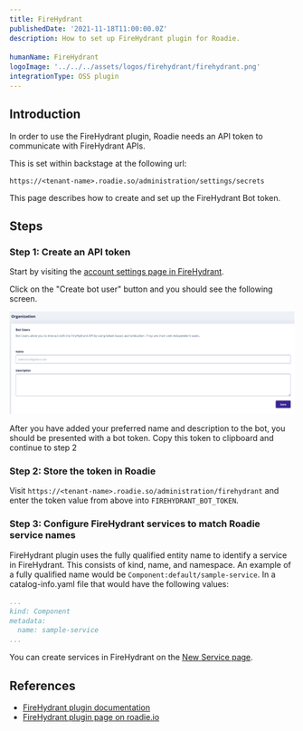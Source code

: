 ```yaml
---
title: FireHydrant
publishedDate: '2021-11-18T11:00:00.0Z'
description: How to set up FireHydrant plugin for Roadie.

humanName: FireHydrant
logoImage: '../../../assets/logos/firehydrant/firehydrant.png'
integrationType: OSS plugin
---
```


## Introduction

In order to use the FireHydrant plugin, Roadie needs an API token to communicate with FireHydrant APIs.


This is set within backstage at the following url:

```text
https://<tenant-name>.roadie.so/administration/settings/secrets
```

This page describes how to create and set up the FireHydrant Bot token.

## Steps

### Step 1: Create an API token

Start by visiting the [account settings page in FireHydrant]( https://app.firehydrant.io/organizations/bots).

Click on the "Create bot user" button and you should see the following screen.

   ![Bot Tokens screen in FireHydrant with no information added](./firehydrant_token.png)

After you have added your preferred name and description to the bot, you should be presented with a bot token. Copy this token to clipboard and continue to step 2

### Step 2: Store the token in Roadie

Visit `https://<tenant-name>.roadie.so/administration/firehydrant` and enter the token value from above into `FIREHYDRANT_BOT_TOKEN`.

### Step 3: Configure FireHydrant services to match Roadie service names

FireHydrant plugin uses the fully qualified entity name to identify a service in FireHydrant. This consists of kind, name, and namespace. An example of a fully qualified name would be `Component:default/sample-service`. In a catalog-info.yaml file that would have the following values:
```yaml
...
kind: Component
metadata:
  name: sample-service
...
```

You can create services in FireHydrant on the [New Service page](https://app.firehydrant.io/services/new).

## References

- [FireHydrant plugin documentation](https://github.com/backstage/backstage/blob/master/plugins/firehydrant/README.md)
- [FireHydrant plugin page on roadie.io](https://roadie.io/backstage/plugins/firehydrant/)
